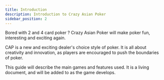 ```yaml
---
title: Introduction
description: Introduction to Crazy Asian Poker
sidebar_position: 2
---
```


Bored with 2 and 4 card poker ? Crazy Asian Poker will make poker fun,
interesting and exciting again.

CAP is a new and exciting dealer\'s choice style of poker. It is all
about creativity and innovation, as players are encouraged to push the
boundaries of poker.

This guide will describe the main games and features used. It is a
living document, and will be added to as the game develops.